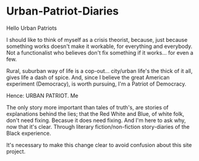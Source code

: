 # Urban-Patriot-Diaries

Hello Urban Patriots

I should like to think of myself as a crisis theorist, because, just because something works doesn't make it workable, for everything and everybody. Not a functionalist who believes don't fix something if it works... for even a few.

Rural, suburban way of life is a cop-out... city/urban life's the thick of it all, gives life a dash of spice. And, since I believe the great American experiment (Democracy), is worth pursuing, I'm a Patriot of Democracy. 

Hence: URBAN PATRIOT. Me

The only story more important than tales of truth's, are stories of explanations behind the lies; that the Red White and Blue, of white folk, don't need fixing. Becasue it does need fixing. And I'm here to ask why, now that it's clear. Through literary fiction/non-fiction story-diaries of the Black experience.

It's necessary to make this change clear to avoid confusion about this site project.
